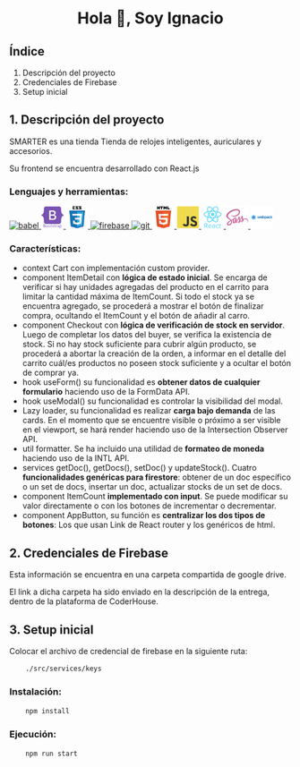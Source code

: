 <h1 align="center">Hola 👋, Soy Ignacio</h1>

<h2 align="left">Índice</h2>

1. Descripción del proyecto
2. Credenciales de Firebase
3. Setup inicial


<h2 align="left">1. Descripción del proyecto</h2>
<p align="left">SMARTER es una tienda Tienda de relojes inteligentes, auriculares y accesorios.</p>
<p align="left">Su frontend se encuentra desarrollado con React.js</p>

<h3 align="left">Lenguajes y herramientas:</h3>
<p align="left"> <a href="https://babeljs.io/" target="_blank" rel="noreferrer"> <img src="https://www.vectorlogo.zone/logos/babeljs/babeljs-icon.svg" alt="babel" width="40" height="40"/> </a> <a href="https://getbootstrap.com" target="_blank" rel="noreferrer"> <img src="https://raw.githubusercontent.com/devicons/devicon/master/icons/bootstrap/bootstrap-plain-wordmark.svg" alt="bootstrap" width="40" height="40"/> </a> <a href="https://www.w3schools.com/css/" target="_blank" rel="noreferrer"> <img src="https://raw.githubusercontent.com/devicons/devicon/master/icons/css3/css3-original-wordmark.svg" alt="css3" width="40" height="40"/> </a> <a href="https://firebase.google.com/" target="_blank" rel="noreferrer"> <img src="https://www.vectorlogo.zone/logos/firebase/firebase-icon.svg" alt="firebase" width="40" height="40"/> </a> <a href="https://git-scm.com/" target="_blank" rel="noreferrer"> <img src="https://www.vectorlogo.zone/logos/git-scm/git-scm-icon.svg" alt="git" width="40" height="40"/> </a> <a href="https://www.w3.org/html/" target="_blank" rel="noreferrer"> <img src="https://raw.githubusercontent.com/devicons/devicon/master/icons/html5/html5-original-wordmark.svg" alt="html5" width="40" height="40"/> </a> <a href="https://developer.mozilla.org/en-US/docs/Web/JavaScript" target="_blank" rel="noreferrer"> <img src="https://raw.githubusercontent.com/devicons/devicon/master/icons/javascript/javascript-original.svg" alt="javascript" width="40" height="40"/> </a> <a href="https://reactjs.org/" target="_blank" rel="noreferrer"> <img src="https://raw.githubusercontent.com/devicons/devicon/master/icons/react/react-original-wordmark.svg" alt="react" width="40" height="40"/> </a> <a href="https://sass-lang.com" target="_blank" rel="noreferrer"> <img src="https://raw.githubusercontent.com/devicons/devicon/master/icons/sass/sass-original.svg" alt="sass" width="40" height="40"/> </a> <a href="https://webpack.js.org" target="_blank" rel="noreferrer"> <img src="https://raw.githubusercontent.com/devicons/devicon/d00d0969292a6569d45b06d3f350f463a0107b0d/icons/webpack/webpack-original-wordmark.svg" alt="webpack" width="40" height="40"/> </a> </p>

<h3 align="left">Características:</h3>

- context Cart con implementación custom provider.
- component ItemDetail con **lógica de estado inicial**. Se encarga de verificar si hay unidades agregadas del producto en el carrito para limitar la cantidad máxima de ItemCount. Si todo el stock ya se encuentra agregado, se procederá a mostrar el botón de finalizar compra, ocultando el ItemCount y el botón de añadir al carro.
- component Checkout con **lógica de verificación de stock en servidor**. Luego de completar los datos del buyer, se verifica la existencia de stock. Si no hay stock suficiente para cubrir algún producto, se procederá a abortar la creación de la orden, a informar en el detalle del carrito cuál/es productos no poseen stock suficiente y a ocultar el botón de comprar ya.
- hook useForm() su funcionalidad es **obtener datos de cualquier formulario** haciendo uso de la FormData API.
- hook useModal() su funcionalidad es controlar la visibilidad del modal.
- Lazy loader, su funcionalidad es realizar **carga bajo demanda** de las cards. En el momento que se encuentre visible o próximo a ser visible en el viewport, se hará render haciendo uso de la Intersection Observer API.
- util formatter. Se ha incluido una utilidad de **formateo de moneda** haciendo uso de la INTL API.
- services getDoc(), getDocs(), setDoc() y updateStock(). Cuatro **funcionalidades genéricas para firestore**: obtener de un doc específico o un set de docs, insertar un doc, actualizar stocks de un set de docs.
- component ItemCount **implementado con input**. Se puede modificar su valor directamente o con los botones de incrementar o decrementar.
- component AppButton, su función es **centralizar los dos tipos de botones**: Los que usan Link de React router y los genéricos de html.

<h2 align="left">2. Credenciales de Firebase</h2>

<p align="left">Esta información se encuentra en una carpeta compartida de google drive.</p>
<p align="left">El link a dicha carpeta ha sido enviado en la descripción de la entrega, dentro de la plataforma de CoderHouse.</p>


<h2 align="left">3. Setup inicial</h2>

<p align="left">Colocar el archivo de credencial de firebase en la siguiente ruta:</p>

```bash
    ./src/services/keys
```

<h3 align="left">Instalación:</h3>

```bash
    npm install
```

<h3 align="left">Ejecución:</h3>

```bash
    npm run start
```